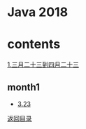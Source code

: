 # Java 2018

# contents
[1.三月二十三到四月二十三](#month1)

## month1
- [3.23](py3.23-4.23/py.3.23)


[返回目录](#contents)
